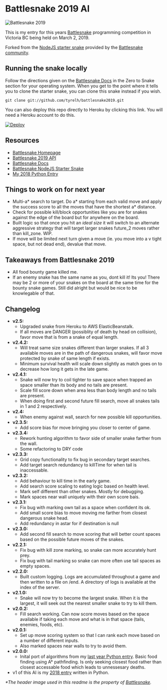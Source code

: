 # Battlesnake 2019 AI
![Battlesnake 2019](https://static1.squarespace.com/static/583102acff7c504696a7009b/t/5c2a3b9cf950b760dd5bacb4/1546542614910/BATTLESNAKE+LOGO+2019.png?format=2500w)

This is my entry for this years [Battlesnake](https://www.battlesnake.io) programming competition in Victoria BC being held on March 2, 2019.

Forked from the [NodeJS starter snake](https://github.com/battlesnakeio/starter-snake-node) provided by the [Battlesnake community](https://github.com/battlesnakeio/community).

## Running the snake locally
Follow the directions given on the [Battlesnake Docs](http://docs.battlesnake.io/zero-to-snake-linux.html) in the Zero to Snake section for your operating system. When you get to the point where it tells you to clone the starter snake, you can clone this snake instead if you wish.
```shell
git clone git://github.com/tyrelh/battlesnake2019.git
```
You can also deploy this repo directly to Heroku by clicking this link. You will need a Heroku account to do this.

[![Deploy](https://www.herokucdn.com/deploy/button.png)](https://heroku.com/deploy)

## Resources
* [Battlesnake Homepage](https://www.battlesnake.io/)
* [Battlesnake 2019 API](http://docs.battlesnake.io/snake-api.html)
* [Battlesnake Docs](http://docs.battlesnake.io)
* [Battlesnake NodeJS Starter Snake](https://github.com/battlesnakeio/starter-snake-node)
* [My 2018 Python Entry](https://github.com/tyrelh/battlesnake2018)

## Things to work on for next year
* Multi-a* search to target. Do a* starting from each valid move and apply the success score to all the moves that have the shortest a* distance.
* Check for possible kill/block opportunities like you are for snakes against the edge of the board but for anywhere on the board.
* Built logic so that once you hit an _ideal size_ it will switch to an alternate aggressive strategy that will target larger snakes future_2 moves rather than kill_zone. WIP.
* If move will be limited next turn given a move (ie. you move into a v tight space, but not dead end), devalue that move.

## Takeaways from Battlesnake 2019
* All food bounty game killed me.
* If an enemy snake has the same name as you, dont kill it! Its you! There may be 2 or more of your snakes on the board at the same time for the bounty snake games. Still did alright but would be nice to be knowlegable of that.

## Changelog
* **v2.5:**
  * Upgraded snake from Heroku to AWS ElasticBeanstalk.
  * If all moves are DANGER (possiblity of death by head on collision), favor move that is from a snake of equal length.
* **v2.4.2:**
  * Will treat same size snakes different than larger snakes. If all 3 available moves are in the path of dangerous snakes, will favor move protected by snake of same length if exists.
  * Minimum survival health will scale down slightly as match goes on to decrease how long it gets in the late game.
* **v2.4.1:**
  * Snake will now try to coil tighter to save space when trapped an space smaller than its body and no tails are present.
  * Scale fill score down when area less than body length and no tails are present.
  * When doing first and second future fill search, move all snakes tails in 1 and 2 respectively.
* **v2.4:**
  * When enemy against wall, search for new possible kill opportunities.
* **v2.3.5:**
  * Add score bias for move bringing you closer to center of game.
* **v2.3.4:**
  * Rework hunting algorithm to favor side of smaller snake farther from the wall.
  * Some refactoring to DRY code
* **v2.3.3:**
  * Grid copy functionality to fix bug in secondary target searches.
  * Add target search redundancy to killTime for when tail is inaccessable.
* **v2.3.2:**
  * Add behaviour to kill time in the early game.
  * Add search score scaling to eating logic based on health level.
  * Mark self different than other snakes. Mostly for debugging.
  * Mark spaces near wall uniquely with their own score bais.
* **v2.3.1:**
  * Fix bug with marking own tail as a space when confident its ok.
  * Add small score bias to move moving me farther from closest dangerous snake head.
  * Add redundancy in astar for if destination is null
* **v2.3.0:**
  * Add second fill search to move scoring that will better count spaces based on the possible future moves of the snakes.
* **v2.2.1:**
  * Fix bug with kill zone marking, so snake can more accurately hunt prey.
  * Fix bug with tail marking so snake can more often use tail spaces as empty spaces.
* **v2.2.0:**
  * Built custom logging. Logs are accumulated throughout a game and then written to a file on /end. A directory of logs is available at the index of the server.
* **v2.1.0:**
  * Snake will now try to become the largest snake. When it is the largest, it will seek out the nearest smaller snake to try to kill them.
* **v2.0.2:**
  * Fill search working. Can now score moves based on the space available if taking each move and what is in that space (tails, enemies, foods, etc).
* **v2.0.1:**
  * Set up move scoring system so that I can rank each move based on a number of different inputs.
  * Also marked spaces near walls to try to avoid them.
* **v2.0.0:**
  * Inital port of algorithms from my [last year Python entry](https://github.com/tyrelh/battlesnake2018). Basic food finding using A* pathfinding. Is only seeking closest food rather than closest accessable food which leads to unnessesary deaths.
* v1 of this AI is my [2018 entry](https://github.com/tyrelh/battlesnake2018) written in Python.

_*The header image used in this readme is the property of [Battlesnake](https://www.battlesnake.io/)._